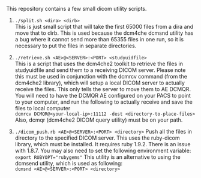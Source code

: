 This repository contains a few small dicom utility scripts.

1. ```./split.sh <dira> <dirb>``` <br>
This is just small script that will take the first 65000 files
from a dira and move that to dirb. This is used because the dcm4che
dcmsnd utility has a bug where it cannot send more than 65355 files in
one run, so it is necessary to put the files in separate directories.


1. ```./retrieve.sh <AE>@<SERVER>:<PORT> <studyuidfile>``` <br>
This is a script that uses the dcm4che2 toolkit to retrieve the files
in studyuidfile and send them to a receiving DICOM server. Please note this must be used in conjunction with the dcmrcv command (from the dcm4che2 library), which will setup a local DICOM server to actually receive the files. This only tells the server to move them to AE DCMQR. You will need to have the DCMQR AE configured on your PACS to point to your computer, and run the following to actually receive and save the files to local computer </br>
```dcmrcv DCMQR@<your-local-ip>:11112 -dest <directory-to-place-files>``` <br>
Also, dcmqr (dcm4che2 DICOM query utility) must be on your path. 

1. ```./dicom_push.rb <AE>@<SERVER>:<PORT> <directory>```
Push all the files in directory to the specified DICOM server. This uses the ruby-dicom library, which must be installed. It requires ruby 1.9.2.
There is an issue with 1.8.7. You may also need to set the following environment variable:<br>
```export RUBYOPT="rubygems"```
This utility is an alternative to using the dcmsend utility, which is used as following:<br>
```dcmsnd <AE>@<SERVER>:<PORT> <directory>```



